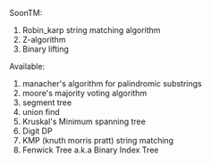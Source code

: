 Soon</sup>TM</sup>:
1. Robin_karp string matching algorithm
2. Z-algorithm
3. Binary lifting

Available:
1. manacher's algorithm for palindromic substrings
2. moore's majority voting algorithm
3. segment tree
4. union find
5. Kruskal's Minimum spanning tree
6. Digit DP
7. KMP (knuth morris pratt) string matching
8. Fenwick Tree a.k.a Binary Index Tree